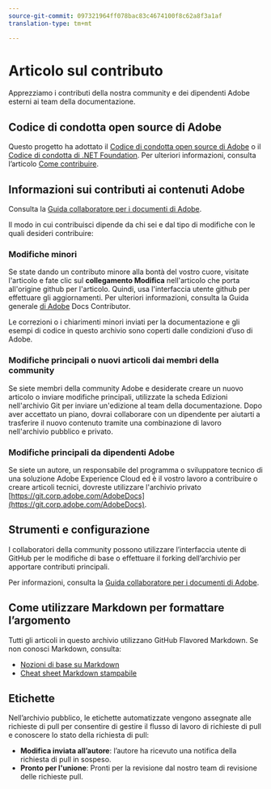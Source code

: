```yaml
---
source-git-commit: 097321964ff078bac83c4674100f8c62a8f3a1af
translation-type: tm+mt

---
```

# Articolo sul contributo

Apprezziamo i contributi della nostra community e dei dipendenti Adobe esterni ai team della documentazione.

## Codice di condotta open source di Adobe

Questo progetto ha adottato il [Codice di condotta open source di Adobe](code-of-conduct.md) o il [Codice di condotta di .NET Foundation](https://dotnetfoundation.org/code-of-conduct). Per ulteriori informazioni, consulta l’articolo [Come contribuire](contributing.md).

## Informazioni sui contributi ai contenuti Adobe

Consulta la [Guida collaboratore per i documenti di Adobe](https://docs.adobe.com/content/help/en/contributor/contributor-guide/introduction.html).

Il modo in cui contribuisci dipende da chi sei e dal tipo di modifiche con le quali desideri contribuire:

### Modifiche minori 

Se state dando un contributo minore alla bontà del vostro cuore, visitate l&#39;articolo e fate clic sul **collegamento Modifica** nell&#39;articolo che porta all&#39;origine github per l&#39;articolo. Quindi, usa l&#39;interfaccia utente github per effettuare gli aggiornamenti. Per ulteriori informazioni, consulta la Guida generale [di Adobe](https://docs.adobe.com/content/help/en/contributor/contributor-guide/introduction.html) Docs Contributor.

Le correzioni o i chiarimenti minori inviati per la documentazione e gli esempi di codice in questo archivio sono coperti dalle condizioni d’uso di Adobe.

### Modifiche principali o nuovi articoli dai membri della community

Se siete membri della community Adobe e desiderate creare un nuovo articolo o inviare modifiche principali, utilizzate la scheda Edizioni nell&#39;archivio Git per inviare un&#39;edizione al team della documentazione. Dopo aver accettato un piano, dovrai collaborare con un dipendente per aiutarti a trasferire il nuovo contenuto tramite una combinazione di lavoro nell&#39;archivio pubblico e privato.

<!--
If you submit a pull request with significant changes to documentation and code examples, you'll see a message in the pull request asking you to submit an online contribution license agreement (CLA). We need you to complete the online form before we can review your pull request.
-->

### Modifiche principali da dipendenti Adobe

Se siete un autore, un responsabile del programma o sviluppatore tecnico di una soluzione Adobe Experience Cloud ed è il vostro lavoro a contribuire o creare articoli tecnici, dovreste utilizzare l&#39;archivio privato [https://git.corp.adobe.com/AdobeDocs](https://git.corp.adobe.com/AdobeDocs). <!--Employees from other parts of the Adobe world should use the public repo for minor updates.-->

## Strumenti e configurazione

I collaboratori della community possono utilizzare l’interfaccia utente di GitHub per le modifiche di base o effettuare il forking dell’archivio per apportare contributi principali.

Per informazioni, consulta la [Guida collaboratore per i documenti di Adobe](https://docs.adobe.com/content/help/en/contributor/contributor-guide/introduction.html).

## Come utilizzare Markdown per formattare l’argomento

Tutti gli articoli in questo archivio utilizzano GitHub Flavored Markdown. Se non conosci Markdown, consulta:

* [Nozioni di base su Markdown](https://help.github.com/articles/markdown-basics/)
* [Cheat sheet Markdown stampabile](https://guides.github.com/pdfs/markdown-cheatsheet-online.pdf)

## Etichette

Nell’archivio pubblico, le etichette automatizzate vengono assegnate alle richieste di pull per consentire di gestire il flusso di lavoro di richieste di pull e conoscere lo stato della richiesta di pull:

* **Modifica inviata all’autore**: l’autore ha ricevuto una notifica della richiesta di pull in sospeso.
* **Pronto per l&#39;unione**: Pronti per la revisione dal nostro team di revisione delle richieste pull.
